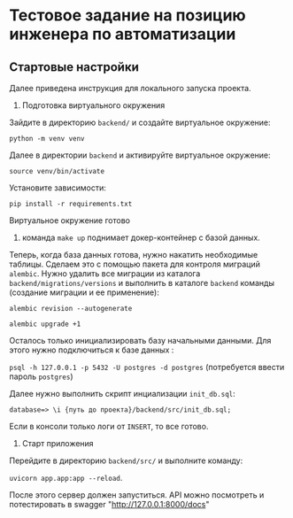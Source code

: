 # Тестовое задание на позицию инженера по автоматизации

## Стартовые настройки

Далее приведена инструкция для локального запуска проекта.

1. Подготовка виртуального окружения

Зайдите в директорию `backend/` и создайте виртуальное окружение:

`python -m venv venv`

Далее в директории `backend` и активируйте виртуальное окружение:

`source venv/bin/activate`

Установите зависимости:

`pip install -r requirements.txt`


Виртуальное окружение готово

1. команда `make up` поднимает докер-контейнер с базой данных.

Теперь, когда база данных готова, нужно накатить необходимые таблицы. Сделаем это с помощью пакета для контроля миграций `alembic`. Нужно удалить все миграции из каталога `backend/migrations/versions` и выполнить в каталоге `backend` команды (создание миграции и ее применение):

`alembic revision --autogenerate`

`alembic upgrade +1`

Осталось только инициализировать базу начальными данными. Для этого нужно подключиться к базе данных :

`psql -h 127.0.0.1 -p 5432 -U postgres -d postgres` (потребуется ввести пароль `postgres`)

Далее нужно выполнить скрипт инциализации `init_db.sql`:

`database=> \i {путь до проекта}/backend/src/init_db.sql;`

Если в консоли только логи от `INSERT`, то все готово.

1. Старт приложения

Перейдите в директорию `backend/src/` и выполните команду:

`uvicorn app.app:app --reload`.

После этого сервер должен запуститься. API можно посмотреть и потестировать в swagger "http://127.0.0.1:8000/docs"
